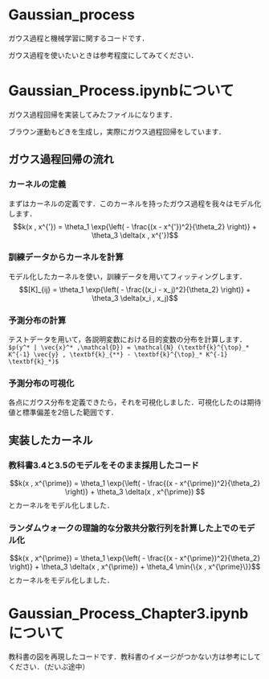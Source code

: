 # Gaussian_process
ガウス過程と機械学習に関するコードです．

ガウス過程を使いたいときは参考程度にしてみてください．

# Gaussian_Process.ipynbについて
ガウス過程回帰を実装してみたファイルになります．

ブラウン運動もどきを生成し，実際にガウス過程回帰をしています．
## ガウス過程回帰の流れ
### カーネルの定義
まずはカーネルの定義です．このカーネルを持ったガウス過程を我々はモデル化します．
$$k(x , x^{'}) = \theta_1 \exp{\left( - \frac{(x - x^{'})^2}{\theta_2} \right)} + \theta_3 \delta(x , x^{'})$$
### 訓練データからカーネルを計算
モデル化したカーネルを使い，訓練データを用いてフィッティングします．
$$[K]_{ij} = \theta_1 \exp{\left( - \frac{(x_i - x_j)^2}{\theta_2} \right)} + \theta_3 \delta(x_i , x_j)$$
### 予測分布の計算
テストデータを用いて，各説明変数における目的変数の分布を計算します．
`$p(y^* | \vec{x}^* ,\mathcal{D}) = \mathcal{N} (\textbf{k}^{\top}_* K^{-1} \vec{y} , \textbf{k}_{**} - \textbf{k}^{\top}_* K^{-1} \textbf{k}_*)$`
### 予測分布の可視化
各点にガウス分布を定義できたら，それを可視化しました．可視化したのは期待値と標準偏差を2倍した範囲です．
## 実装したカーネル
### 教科書3.4と3.5のモデルをそのまま採用したコード
$$k(x , x^{\prime}) = \theta_1 \exp{\left( - \frac{(x - x^{\prime})^2}{\theta_2} \right)} + \theta_3 \delta(x , x^{\prime}) $$
とカーネルをモデル化しました．
### ランダムウォークの理論的な分散共分散行列を計算した上でのモデル化
$$k(x , x^{\prime}) = \theta_1 \exp{\left( - \frac{(x - x^{\prime})^2}{\theta_2} \right)} + \theta_3 \delta(x , x^{\prime}) + \theta_4 \min{\{x , x^{\prime}\}}$$
とカーネルをモデル化しました．
# Gaussian_Process_Chapter3.ipynbについて
教科書の図を再現したコードです．教科書のイメージがつかない方は参考にしてください．（だいぶ途中）
